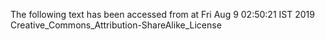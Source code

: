 The following text has been accessed from at Fri Aug 9 02:50:21 IST 2019
Creative_Commons_Attribution-ShareAlike_License
